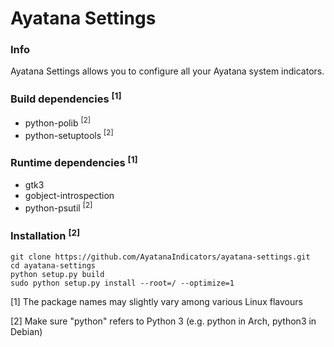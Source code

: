 # Ayatana Settings

### Info
Ayatana Settings allows you to configure all your Ayatana system indicators.
### Build dependencies <sup>[1]</sup>

- python-polib <sup>[2]</sup>
- python-setuptools <sup>[2]</sup>

### Runtime dependencies <sup>[1]</sup>

- gtk3
- gobject-introspection
- python-psutil <sup>[2]</sup>

### Installation <sup>[2]</sup>
	git clone https://github.com/AyatanaIndicators/ayatana-settings.git
	cd ayatana-settings
	python setup.py build
	sudo python setup.py install --root=/ --optimize=1
	
[1] The package names may slightly vary among various Linux flavours

[2] Make sure "python" refers to Python 3 (e.g. python in Arch, python3 in Debian) 
